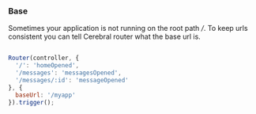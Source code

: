 ### Base

Sometimes your application is not running on the root path */*. To keep urls consistent you can tell Cerebral router what the base url is.

```javascript

Router(controller, {
  '/': 'homeOpened',
  '/messages': 'messagesOpened',
  '/messages/:id': 'messageOpened'
}, {
  baseUrl: '/myapp'
}).trigger();
```
